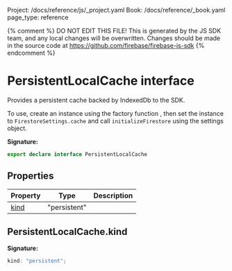 Project: /docs/reference/js/_project.yaml
Book: /docs/reference/_book.yaml
page_type: reference

{% comment %}
DO NOT EDIT THIS FILE!
This is generated by the JS SDK team, and any local changes will be
overwritten. Changes should be made in the source code at
https://github.com/firebase/firebase-js-sdk
{% endcomment %}

# PersistentLocalCache interface
Provides a persistent cache backed by IndexedDb to the SDK.

To use, create an instance using the factory function , then set the instance to `FirestoreSettings.cache` and call `initializeFirestore` using the settings object.

<b>Signature:</b>

```typescript
export declare interface PersistentLocalCache 
```

## Properties

|  Property | Type | Description |
|  --- | --- | --- |
|  [kind](./firestore_.persistentlocalcache.md#persistentlocalcachekind) | "persistent" |  |

## PersistentLocalCache.kind

<b>Signature:</b>

```typescript
kind: "persistent";
```
